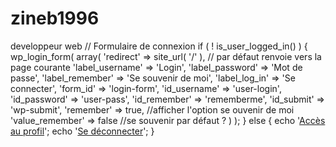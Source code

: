 # zineb1996
developpeur web
// Formulaire de connexion
if ( ! is_user_logged_in() ) {
	wp_login_form( array(
        'redirect'       => site_url( '/' ), // par défaut renvoie vers la page courante
        'label_username' => 'Login',
        'label_password' => 'Mot de passe',
        'label_remember' => 'Se souvenir de moi',
        'label_log_in'   => 'Se connecter',
        'form_id'        => 'login-form',
        'id_username'    => 'user-login',
        'id_password'    => 'user-pass',
        'id_remember'    => 'rememberme',
        'id_submit'      => 'wp-submit',
        'remember'       => true, //afficher l'option se ouvenir de moi
        'value_remember' => false //se souvenir par défaut ?
	) );
} else {
	echo '<a href="' . admin_url( 'user-edit.php?user_id='. get_current_user_id() ) .'">Accès au profil</a>';
	echo '<a href="' . wp_logout_url( site_url( '/' ) ) .'">Se déconnecter</a>';
}
